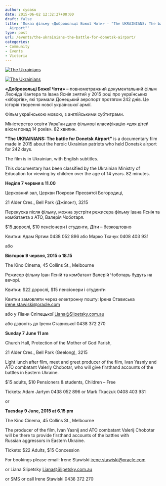 ```yaml
---
author: cyoasu
date: 2015-06-02 12:32:27+00:00
draft: false
title: 'Показ фільму «Добровольці Божої Чоти» - "The UKRAINIANS: The battle for Donetsk
  Airport"'
type: post
url: /events/the-ukrainians-the-battle-for-donetsk-airport/
categories:
- Community
- Events
- Victoria
---
```


[![The Ukrainians](http://www.ozeukes.com/wp-content/uploads/2015/06/ukrainians_1.jpg)
](http://www.ozeukes.com/wp-content/uploads/2015/06/ukrainians_1.jpg)



[![The Ukrainians](http://www.ozeukes.com/wp-content/uploads/2015/06/ukrainians_2.jpg)
](http://www.ozeukes.com/wp-content/uploads/2015/06/ukrainians_2.jpg)

**«Добровольці Божої Чоти»** – повнометражний документальний фільм Леоніда Кантера та Івана Яснія знятий у 2015 році про українських «кіборгів», які тримали Донецький аеропорт протягом 242 днів. Це історія творення нової української армії.

Фільм українською мовою, з англійськими субтитрами.

Міністерство освіти України дало фільмові класифікацію «для дітей віком понад 14 років». 82 хвилин.



**"The UKRAINIANS: The battle for Donetsk Airport"** is a documentary film made in 2015 about the heroic Ukrainian patriots who held Donetsk airport for 242 days.

The film is in Ukrainian, with English subtitles.

This documentary has been classified by the Ukrainian Ministry of Education for viewing by children over the age of 14 years. 82 minutes.



**Неділя 7 червня в 11.00**

Церковний зал, Церкви Покрови Пресвятої Богородиці,

21 Alder Cres., Bell Park (Джілонг), 3215

Перекуска після фільму, можна зустріти режисера фільму Івана Яснія та комбатанта з АТО, Валерія Чоботаря.

$15 дорослі, $10 пенсіонери і студенти, Діти – безкоштовно

Квитки: Адам Яртим 0438 052 896 або Марко Ткачук 0408 403 931

або

**Вівторок 9 червня, 2015 о 18.15**

The Kino Cinema, 45 Collins St., Melbourne

Режисер фільму Іван Ясній та комбатант Валерій Чоботарь будуть на вечорі.

Квитки: $22 дорослі, $15 пенсіонери і студенти

Квитки замовляти через електронну пошту: Ірена Стависька irene.stawiski@oracle.com

або у Ліани Сліпецької Liana@Slipetsky.com.au

або дзвоніть до Ірени Стависької 0438 372 270



**Sunday 7 June 11 am**

Church Hall, Protection of the Mother of God Parish,

21 Alder Cres., Bell Park (Geelong), 3215

Light lunch after film, meet and greet producer of the film, Ivan Yasniy and ATO combatant Valeriy Chobotar, who will give firsthand accounts of the battles in Eastern Ukraine.

$15 adults, $10 Pensioners & students, Children – Free

Tickets: Adam Jartym 0438 052 896 or Mark Tkaczuk 0408 403 931

or

**Tuesday 9 June, 2015 at 6.15 pm**

The Kino Cinema, 45 Collins St., Melbourne

The producer of the film, Ivan Yasnij and ATO combatant Valerij Chobotar will be there to provide firsthand accounts of the battles with Russian aggressors in Eastern Ukraine.

Tickets: $22 Adults, $15 Concession

For bookings please email: Irene Stawiski irene.stawiski@oracle.com

or Liana Slipetsky Liana@Slipetsky.com.au

or SMS or call Irene Stawiski 0438 372 270


